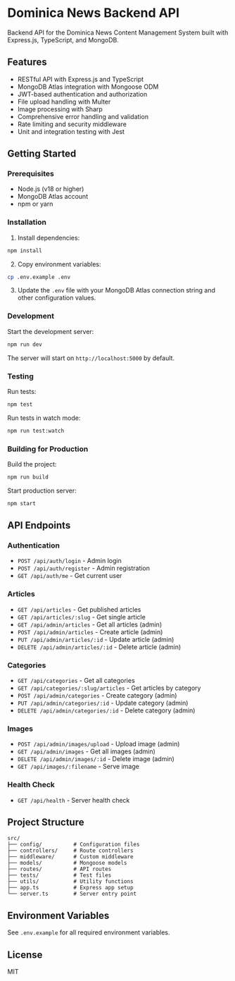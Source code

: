 # Dominica News Backend API

Backend API for the Dominica News Content Management System built with Express.js, TypeScript, and MongoDB.

## Features

- RESTful API with Express.js and TypeScript
- MongoDB Atlas integration with Mongoose ODM
- JWT-based authentication and authorization
- File upload handling with Multer
- Image processing with Sharp
- Comprehensive error handling and validation
- Rate limiting and security middleware
- Unit and integration testing with Jest

## Getting Started

### Prerequisites

- Node.js (v18 or higher)
- MongoDB Atlas account
- npm or yarn

### Installation

1. Install dependencies:
```bash
npm install
```

2. Copy environment variables:
```bash
cp .env.example .env
```

3. Update the `.env` file with your MongoDB Atlas connection string and other configuration values.

### Development

Start the development server:
```bash
npm run dev
```

The server will start on `http://localhost:5000` by default.

### Testing

Run tests:
```bash
npm test
```

Run tests in watch mode:
```bash
npm run test:watch
```

### Building for Production

Build the project:
```bash
npm run build
```

Start production server:
```bash
npm start
```

## API Endpoints

### Authentication
- `POST /api/auth/login` - Admin login
- `POST /api/auth/register` - Admin registration
- `GET /api/auth/me` - Get current user

### Articles
- `GET /api/articles` - Get published articles
- `GET /api/articles/:slug` - Get single article
- `GET /api/admin/articles` - Get all articles (admin)
- `POST /api/admin/articles` - Create article (admin)
- `PUT /api/admin/articles/:id` - Update article (admin)
- `DELETE /api/admin/articles/:id` - Delete article (admin)

### Categories
- `GET /api/categories` - Get all categories
- `GET /api/categories/:slug/articles` - Get articles by category
- `POST /api/admin/categories` - Create category (admin)
- `PUT /api/admin/categories/:id` - Update category (admin)
- `DELETE /api/admin/categories/:id` - Delete category (admin)

### Images
- `POST /api/admin/images/upload` - Upload image (admin)
- `GET /api/admin/images` - Get all images (admin)
- `DELETE /api/admin/images/:id` - Delete image (admin)
- `GET /api/images/:filename` - Serve image

### Health Check
- `GET /api/health` - Server health check

## Project Structure

```
src/
├── config/          # Configuration files
├── controllers/     # Route controllers
├── middleware/      # Custom middleware
├── models/          # Mongoose models
├── routes/          # API routes
├── tests/           # Test files
├── utils/           # Utility functions
├── app.ts           # Express app setup
└── server.ts        # Server entry point
```

## Environment Variables

See `.env.example` for all required environment variables.

## License

MIT